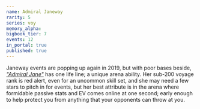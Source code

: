 ```yaml
---
name: Admiral Janeway
rarity: 5
series: voy
memory_alpha:
bigbook_tier: 7
events: 12
in_portal: true
published: true
---
```


Janeway events are popping up again in 2019, but with poor bases beside, [_"Admiral Jane"_](https://www.imdb.com/title/tt0708922/quotes/qt0970104) has one life line; a unique arena ability. Her sub-200 voyage rank is red alert, even for an uncommon skill set, and she may need a few stars to pitch in for events, but her best attribute is in the arena where formidable passive stats and EV comes online at one second; early enough to help protect you from anything that your opponents can throw at you.
